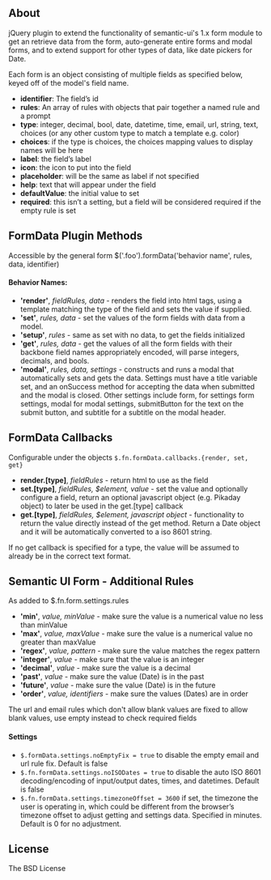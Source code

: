 About
-------------------------------

jQuery plugin to extend the functionality of semantic-ui's 1.x form module to get an retrieve data from the form, auto-generate entire forms and modal forms, and to extend support for other types of data, like date pickers for Date.

Each form is an object consisting of multiple fields as specified below, keyed off of the model's field name.

* **identifier**: The field’s id
* **rules**: An array of rules with objects that pair together a named rule and a prompt
* **type**: integer, decimal, bool, date, datetime, time, email, url, string, text, choices (or any other custom type to match a template e.g. color)
* **choices**: if the type is choices, the choices mapping values to display names will be here
* **label**: the field’s label
* **icon**: the icon to put into the field
* **placeholder**: will be the same as label if not specified
* **help**: text that will appear under the field
* **defaultValue**: the initial value to set	
* **required**: this isn’t a setting, but a field will be considered required if the empty rule is set

FormData Plugin Methods
-------------------------------

Accessible by the general form $('.foo').formData('behavior name', rules, data, identifier)

#### Behavior Names:

* **'render'**, *fieldRules, data* - renders the field into html tags, using a template matching the type of the field and sets the value if supplied.
* **'set'**, *rules, data* - set the values of the form fields with data from a model.
* **'setup'**, *rules* - same as set with no data, to get the fields initialized
* **'get'**, *rules, data* - get the values of all the form fields with their backbone field names appropriately encoded, will parse integers, decimals, and bools.
* **'modal'**, *rules, data, settings* - constructs and runs a modal that automatically sets and gets the data. Settings must have a title variable set, and an onSuccess method for accepting the data when submitted and the modal is closed. Other settings include form, for settings form settings, modal for modal settings, submitButton for the text on the submit button, and subtitle for a subtitle on the modal header.

FormData Callbacks
-------------------------------

Configurable under the objects `$.fn.formData.callbacks.{render, set, get}`

* **render.\[type\]**, *fieldRules* - return html to use as the field
* **set.\[type\]**, *fieldRules, $element, value* - set the value and optionally configure a field, return an optional javascript object (e.g. Pikaday object) to later be used in the get.\[type\] callback
* **get.\[type\]**, *fieldRules, $element, javascript object* - functionality to return the value directly instead of the get method. Return a Date object and it will be automatically converted to a iso 8601 string.

If no get callback is specified for a type, the value will be assumed to already be in the correct text format.

Semantic UI Form - Additional Rules
-------------------------------

As added to $.fn.form.settings.rules

* **'min'**, *value, minValue* - make sure the value is a numerical value no less than minValue
* **'max'**, *value, maxValue* - make sure the value is a numerical value no greater than maxValue
* **'regex'**, *value, pattern* - make sure the value matches the regex pattern
* **'integer'**, *value* - make sure that the value is an integer
* **'decimal'**, *value* - make sure the value is a decimal
* **'past'**, *value* - make sure the value (Date) is in the past
* **'future'**, *value* - make sure the value (Date) is in the future
* **'order'**, *value, identifiers* - make sure the values (Dates) are in order

The url and email rules which don't allow blank values are fixed to allow blank values, use empty instead to check required fields

#### Settings

* `$.formData.settings.noEmptyFix = true` to disable the empty email and url rule fix. Default is false
* `$.fn.formData.settings.noISODates = true` to disable the auto ISO 8601 decoding/encoding of input/output dates, times, and datetimes. Default is false
* `$.fn.formData.settings.timezoneOffset = 3600` if set, the timezone the user is operating in, which could be different from the browser’s timezone offset to adjust getting and settings data.  Specified in minutes. Default is 0 for no adjustment.

License
-------------------------------

The BSD License
